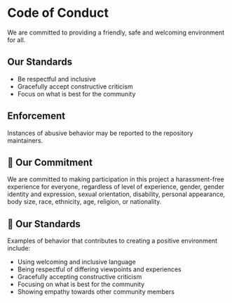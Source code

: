 # Code of Conduct

We are committed to providing a friendly, safe and welcoming environment for all.

## Our Standards
- Be respectful and inclusive
- Gracefully accept constructive criticism
- Focus on what is best for the community

## Enforcement
Instances of abusive behavior may be reported to the repository maintainers.

## 🎯 Our Commitment

We are committed to making participation in this project a harassment-free experience for everyone, regardless of level of experience, gender, gender identity and expression, sexual orientation, disability, personal appearance, body size, race, ethnicity, age, religion, or nationality.

## 🌟 Our Standards

Examples of behavior that contributes to creating a positive environment include:

- Using welcoming and inclusive language
- Being respectful of differing viewpoints and experiences
- Gracefully accepting constructive criticism
- Focusing on what is best for the community
- Showing empathy towards other community members
